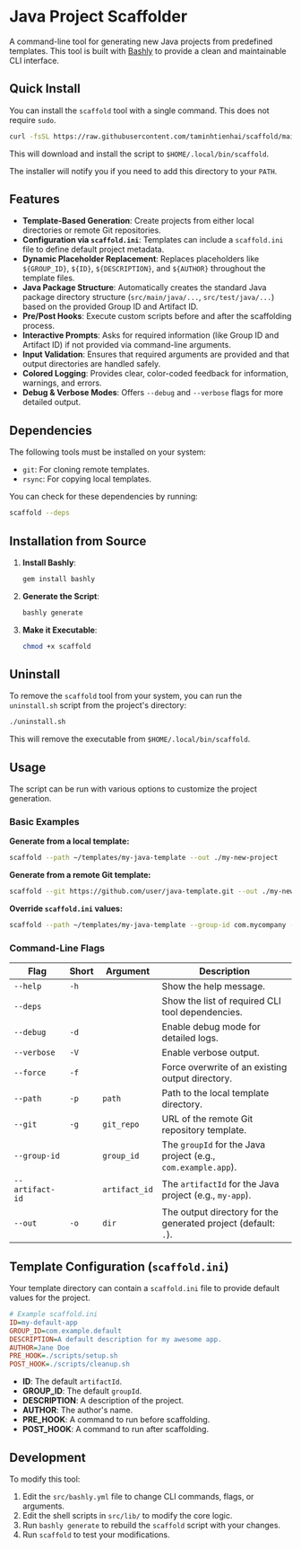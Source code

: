# Java Project Scaffolder

A command-line tool for generating new Java projects from predefined templates. This tool is built with [Bashly](https://bashly.dannyb.co/) to provide a clean and maintainable CLI interface.

## Quick Install

You can install the `scaffold` tool with a single command. This does not require `sudo`.

```bash
curl -fsSL https://raw.githubusercontent.com/taminhtienhai/scaffold/main/install.sh | sh
```

This will download and install the script to `$HOME/.local/bin/scaffold`.

The installer will notify you if you need to add this directory to your `PATH`.

## Features

- **Template-Based Generation**: Create projects from either local directories or remote Git repositories.
- **Configuration via `scaffold.ini`**: Templates can include a `scaffold.ini` file to define default project metadata.
- **Dynamic Placeholder Replacement**: Replaces placeholders like `${GROUP_ID}`, `${ID}`, `${DESCRIPTION}`, and `${AUTHOR}` throughout the template files.
- **Java Package Structure**: Automatically creates the standard Java package directory structure (`src/main/java/...`, `src/test/java/...`) based on the provided Group ID and Artifact ID.
- **Pre/Post Hooks**: Execute custom scripts before and after the scaffolding process.
- **Interactive Prompts**: Asks for required information (like Group ID and Artifact ID) if not provided via command-line arguments.
- **Input Validation**: Ensures that required arguments are provided and that output directories are handled safely.
- **Colored Logging**: Provides clear, color-coded feedback for information, warnings, and errors.
- **Debug & Verbose Modes**: Offers `--debug` and `--verbose` flags for more detailed output.

## Dependencies

The following tools must be installed on your system:
- `git`: For cloning remote templates.
- `rsync`: For copying local templates.

You can check for these dependencies by running:
```bash
scaffold --deps
```

## Installation from Source

1.  **Install Bashly**:
    ```bash
    gem install bashly
    ```
2.  **Generate the Script**:
    ```bash
    bashly generate
    ```
3.  **Make it Executable**:
    ```bash
    chmod +x scaffold
    ```

## Uninstall

To remove the `scaffold` tool from your system, you can run the `uninstall.sh` script from the project's directory:

```bash
./uninstall.sh
```

This will remove the executable from `$HOME/.local/bin/scaffold`.

## Usage

The script can be run with various options to customize the project generation.

### Basic Examples

**Generate from a local template:**
```bash
scaffold --path ~/templates/my-java-template --out ./my-new-project
```

**Generate from a remote Git template:**
```bash
scaffold --git https://github.com/user/java-template.git --out ./my-new-project
```

**Override `scaffold.ini` values:**
```bash
scaffold --path ~/templates/my-java-template --group-id com.mycompany --artifact-id my-app
```

### Command-Line Flags

| Flag | Short | Argument | Description |
|---|---|---|---|
| `--help` | `-h` | | Show the help message. |
| `--deps` | | | Show the list of required CLI tool dependencies. |
| `--debug` | `-d` | | Enable debug mode for detailed logs. |
| `--verbose` | `-V` | | Enable verbose output. |
| `--force` | `-f` | | Force overwrite of an existing output directory. |
| `--path` | `-p` | `path` | Path to the local template directory. |
| `--git` | `-g` | `git_repo` | URL of the remote Git repository template. |
| `--group-id`| | `group_id` | The `groupId` for the Java project (e.g., `com.example.app`). |
| `--artifact-id`| | `artifact_id`| The `artifactId` for the Java project (e.g., `my-app`). |
| `--out` | `-o` | `dir` | The output directory for the generated project (default: `.`). |

## Template Configuration (`scaffold.ini`)

Your template directory can contain a `scaffold.ini` file to provide default values for the project.

```ini
# Example scaffold.ini
ID=my-default-app
GROUP_ID=com.example.default
DESCRIPTION=A default description for my awesome app.
AUTHOR=Jane Doe
PRE_HOOK=./scripts/setup.sh
POST_HOOK=./scripts/cleanup.sh
```

- **ID**: The default `artifactId`.
- **GROUP_ID**: The default `groupId`.
- **DESCRIPTION**: A description of the project.
- **AUTHOR**: The author's name.
- **PRE_HOOK**: A command to run before scaffolding.
- **POST_HOOK**: A command to run after scaffolding.

## Development

To modify this tool:
1.  Edit the `src/bashly.yml` file to change CLI commands, flags, or arguments.
2.  Edit the shell scripts in `src/lib/` to modify the core logic.
3.  Run `bashly generate` to rebuild the `scaffold` script with your changes.
4.  Run `scaffold` to test your modifications.
